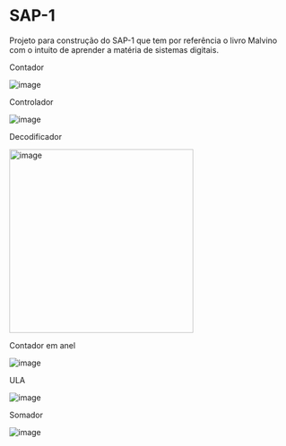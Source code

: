 # SAP-1
Projeto para construção do SAP-1 que tem por referência o livro Malvino com o intuito de aprender a matéria de sistemas digitais.

Contador 

![image](https://github.com/user-attachments/assets/c10323f0-5004-44da-aa6a-64beb5df30a6)


Controlador

![image](https://github.com/user-attachments/assets/1f5708b2-1efd-4ed6-a9b9-744c19c98851)

Decodificador

<img width="328" alt="image" src="https://github.com/user-attachments/assets/8746720b-0a05-43b0-a0cb-367893925b3b" />

Contador em anel

![image](https://github.com/user-attachments/assets/dfe4d6aa-9461-4a93-b306-24ed6d38935f)

ULA

![image](https://github.com/user-attachments/assets/b0e9a2d7-db79-4678-b065-7b9f5d4549f4)

Somador

![image](https://github.com/user-attachments/assets/003eb72c-c59d-40cb-830e-630150c02f37)





